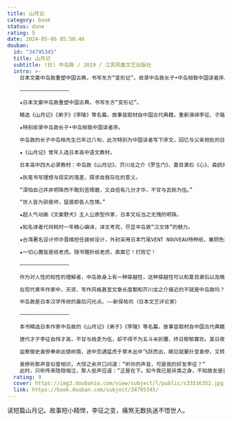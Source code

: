 ```yaml
---
title: 山月记
category: book
status: done
rating: 5
date: 2024-05-06 05:50:46
douban:
  id: "34795345"
  title: 山月记
  subtitle: (日) 中岛敦 / 2019 / 江苏凤凰文艺出版社
  intro: >-
    日本文豪中岛敦重塑中国古典，书写东方“变形记”。收录中岛敦长子•中岛桓致中国读者序。随书赠折纸老虎！

    ————————————————

    ★日本文豪中岛敦重塑中国古典，书写东方“变形记”。

    精选《山月记》《弟子》《李陵》等名篇，故事皆取材自中国古代典籍，重新演绎李征、子路、李陵、苏武、悟净等人物的故事。

    ★特别收录中岛敦长子•中岛桓致中国读者序。

    中岛敦的长子中岛桓先生已年过八旬，此次特别为中国读者写下序文，回忆与父亲相处的日常。

    ★《山月记》常年入选日本高中语文教材。

    日本高中四大必录教材：中岛敦《山月记》、芥川龙之介《罗生门》、夏目漱石《心》、森鸥外《舞姬》。

    ★执笔书写理想与现实的落差，探求自我存在的意义。

    “深怕自己并非明珠而不敢刻苦琢磨，又自信有几分才华，不甘与瓦砾为伍。”

    “世人皆为驯兽师，猛兽即各人性情。”

    ★超人气动画《文豪野犬》主人公原型作家，日本文坛当之无愧的明珠。

    ★知名译者代珂耗时一年精心编译，译文考究，尽显中岛敦“汉文体”的魅力。

    ★台湾著名设计师许晋维担任装帧设计，外封采用日本竹尾VENT NOUVEAU特种纸，兼顾色彩呈现与和纸质感，内封使用压凹工艺，尽显古朴大气。

    ★一切心魔皆是纸老虎。随书赠折纸老虎，直面它！打败它！

    ————————————————

    作为对人性的知性的理解者，中岛敦身上有一种穿越性，这种穿越性可以和夏目漱石以及晚年的幸田露伴媲美。——伊藤整（日本作家）

    在现代青年作家中，天资、写作风格甚至文章长度都和芥川龙之介接近的不就是中岛敦吗？一定意义上可以把中岛敦称作现代的小芥川。——中村光夫（日本作家）

    中岛敦是日本汉学传统的最后闪光点。——新保祐司（日本文艺评论家）

    ————————————————

    本书精选日本作家中岛敦的《山月记》《弟子》《李陵》等名篇，故事皆取材自中国古代典籍。中岛敦重新演绎李征、子路、李陵、苏武、悟净等人物的故事，以此回应时代，探求自我。

    唐代才子李征自恃才高，不甘与贱吏为伍，却不得不为五斗米折腰，终日郁郁寡欢。某日夜半，李征于梦中惊起，狂乱之中化作猛虎冲入山林。

    监察御史袁傪奉命出使岭南，途中忽遇猛虎于草木丛中飞跃而出，眼见就要扑至袁傪，又转身退了回去。紧接着草木丛中传来人声：“好险！好险！”

    袁傪听那声音似曾相识，大惊之余开口问道：“听你的声音，可是我的好友李征？”
    此时，只听传来隐隐啜泣，那人低声应道：“正是在下。如今我已是异类之身，不知故友是否愿与我交谈片刻？”
  rating: 9
  cover: https://img3.doubanio.com/view/subject/l/public/s33516352.jpg
  link: https://book.douban.com/subject/34795345/
---
```


读短篇山月记。故事短小精悍，李征之变，痛煞无数执迷不悟世人。
